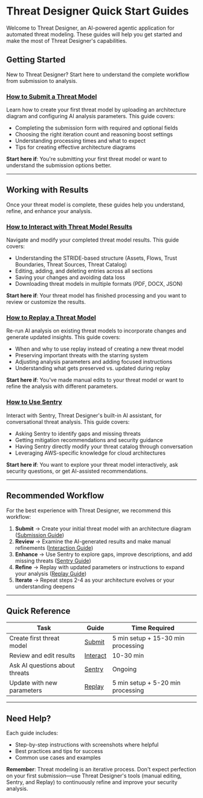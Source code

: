 # Threat Designer Quick Start Guides

Welcome to Threat Designer, an AI-powered agentic application for automated threat modeling. These guides will help you get started and make the most of Threat Designer's capabilities.

## Getting Started

New to Threat Designer? Start here to understand the complete workflow from submission to analysis.

### [How to Submit a Threat Model](./submit-threat-model.md)

Learn how to create your first threat model by uploading an architecture diagram and configuring AI analysis parameters. This guide covers:

- Completing the submission form with required and optional fields
- Choosing the right iteration count and reasoning boost settings
- Understanding processing times and what to expect
- Tips for creating effective architecture diagrams

**Start here if**: You're submitting your first threat model or want to understand the submission options better.

---

## Working with Results

Once your threat model is complete, these guides help you understand, refine, and enhance your analysis.

### [How to Interact with Threat Model Results](./interact-with-threat-model-results.md)

Navigate and modify your completed threat model results. This guide covers:

- Understanding the STRIDE-based structure (Assets, Flows, Trust Boundaries, Threat Sources, Threat Catalog)
- Editing, adding, and deleting entries across all sections
- Saving your changes and avoiding data loss
- Downloading threat models in multiple formats (PDF, DOCX, JSON)

**Start here if**: Your threat model has finished processing and you want to review or customize the results.

### [How to Replay a Threat Model](./replay-threat-model.md)

Re-run AI analysis on existing threat models to incorporate changes and generate updated insights. This guide covers:

- When and why to use replay instead of creating a new threat model
- Preserving important threats with the starring system
- Adjusting analysis parameters and adding focused instructions
- Understanding what gets preserved vs. updated during replay

**Start here if**: You've made manual edits to your threat model or want to refine the analysis with different parameters.

### [How to Use Sentry](./using-sentry.md)

Interact with Sentry, Threat Designer's built-in AI assistant, for conversational threat analysis. This guide covers:

- Asking Sentry to identify gaps and missing threats
- Getting mitigation recommendations and security guidance
- Having Sentry directly modify your threat catalog through conversation
- Leveraging AWS-specific knowledge for cloud architectures

**Start here if**: You want to explore your threat model interactively, ask security questions, or get AI-assisted recommendations.

---

## Recommended Workflow

For the best experience with Threat Designer, we recommend this workflow:

1. **Submit** → Create your initial threat model with an architecture diagram ([Submission Guide](./submit-threat-model.md))
2. **Review** → Examine the AI-generated results and make manual refinements ([Interaction Guide](./interact-with-threat-model-results.md))
3. **Enhance** → Use Sentry to explore gaps, improve descriptions, and add missing threats ([Sentry Guide](./using-sentry.md))
4. **Refine** → Replay with updated parameters or instructions to expand your analysis ([Replay Guide](./replay-threat-model.md))
5. **Iterate** → Repeat steps 2-4 as your architecture evolves or your understanding deepens

---

## Quick Reference

| Task                           | Guide                                               | Time Required                      |
| ------------------------------ | --------------------------------------------------- | ---------------------------------- |
| Create first threat model      | [Submit](./submit-threat-model.md)                  | 5 min setup + 15-30 min processing |
| Review and edit results        | [Interact](./interact-with-threat-model-results.md) | 10-30 min                          |
| Ask AI questions about threats | [Sentry](./using-sentry.md)                         | Ongoing                            |
| Update with new parameters     | [Replay](./replay-threat-model.md)                  | 5 min setup + 5-20 min processing  |

---

## Need Help?

Each guide includes:

- Step-by-step instructions with screenshots where helpful
- Best practices and tips for success
- Common use cases and examples

**Remember**: Threat modeling is an iterative process. Don't expect perfection on your first submission—use Threat Designer's tools (manual editing, Sentry, and Replay) to continuously refine and improve your security analysis.
